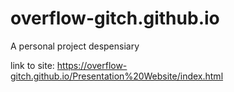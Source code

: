 # overflow-gitch.github.io
A personal project despensiary

link to site: https://overflow-gitch.github.io/Presentation%20Website/index.html
